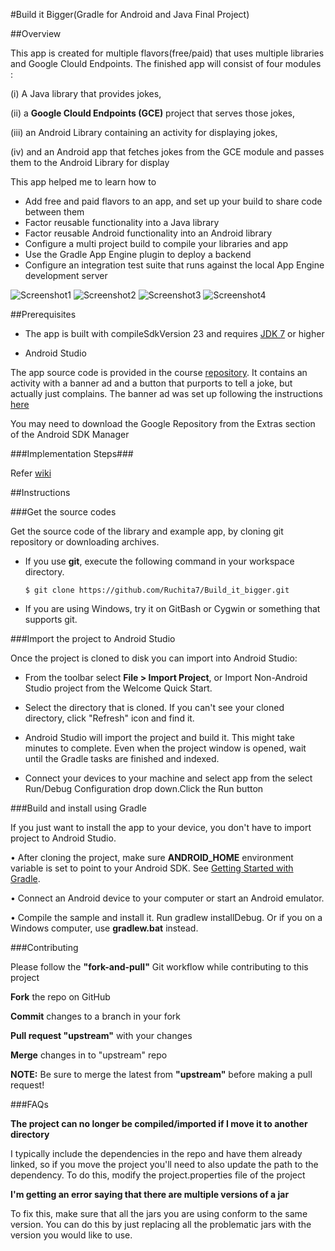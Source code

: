 #Build it Bigger(Gradle for Android and Java Final Project)

##Overview

 This app is created for multiple flavors(free/paid) that uses multiple libraries and Google Clould Endpoints. The finished app will consist of four modules :
 
 (i) A Java library that provides jokes,  

 (ii) a **Google Clould Endpoints (GCE)** project that serves those jokes, 

 (iii) an Android Library containing an activity for displaying jokes, 
 
 (iv) and an Android app that fetches jokes from the GCE module and passes them to the Android Library for display
  
This app helped me to learn how to
 
* Add free and paid flavors to an app, and set up your build to share code between them
 * Factor reusable functionality into a Java library
 * Factor reusable Android functionality into an Android library
 * Configure a multi project build to compile your libraries and app
 * Use the Gradle App Engine plugin to deploy a backend
 * Configure an integration test suite that runs against the local App Engine development server

![Screenshot1](https://cloud.githubusercontent.com/assets/15085932/13897291/aa33b43e-edd2-11e5-9deb-0229fa396b7f.png)
![Screenshot2](https://cloud.githubusercontent.com/assets/15085932/13897290/aa316d82-edd2-11e5-9aca-b7cd58862a32.png)
![Screenshot3](https://cloud.githubusercontent.com/assets/15085932/13897292/aa3add40-edd2-11e5-990d-0c2f17d05354.png)
![Screenshot4](https://cloud.githubusercontent.com/assets/15085932/13897289/aa2e307c-edd2-11e5-868c-9524cec2bad4.png)


##Prerequisites

* The app is built with compileSdkVersion 23 and requires [JDK 7](http://oracle.com/technetwork/java/javase/downloads/index.html) or higher
 
* Android Studio

The app source code is provided in the course [repository](https://github.com/udacity/ud867/tree/master/FinalProject). It contains an activity with a banner ad and a button that purports to tell a joke, but actually just complains. The banner ad was set up following the instructions [here](:https://developers.google.com/mobile-ads-sdk/docs/admob/android/quick-start)

You may need to download the Google Repository from the Extras section of the Android SDK Manager

###Implementation Steps###

Refer [wiki](https://github.com/Ruchita7/Build_it_bigger/wiki/Implementation-steps)


##Instructions

###Get the source codes

Get the source code of the library and example app, by cloning git repository or downloading archives.

 * If you use **git**, execute the following command in your workspace directory.
 
    `$ git clone https://github.com/Ruchita7/Build_it_bigger.git`
    
* If you are using Windows, try it on GitBash or Cygwin or something that supports git.
 
###Import the project to Android Studio
 
Once the project is cloned to disk you can import into Android Studio:

 * From the toolbar select **File > Import Project**, or Import Non-Android Studio project from the Welcome Quick Start.

 *  Select the directory that is cloned. If you can't see your cloned directory, click "Refresh" icon and find it.

 *  Android Studio will import the project and build it. This might take minutes to complete. Even when the project window is opened, wait until the Gradle tasks are finished and indexed.

 *  Connect your devices to your machine and select app from the select Run/Debug Configuration drop down.Click the Run button

###Build and install using Gradle

If you just want to install the app to your device, you don't have to import project to Android Studio.

 •  After cloning the project, make sure **ANDROID_HOME** environment variable is set to point to your Android SDK. See [Getting Started with Gradle](https://guides.codepath.com/android/Getting-Started-with-Gradle).

 •  Connect an Android device to your computer or start an Android emulator.

 •  Compile the sample and install it. Run gradlew installDebug. Or if you on a Windows computer, use **gradlew.bat** instead.
 
###Contributing

Please follow the **"fork-and-pull"** Git workflow while contributing to this project

 **Fork** the repo on GitHub

 **Commit** changes to a branch in your fork

 **Pull request "upstream"** with your changes

 **Merge** changes in to "upstream" repo

**NOTE:** Be sure to merge the latest from **"upstream"** before making a pull request!
 
###FAQs

**The project can no longer be compiled/imported if I move it to another directory**

I typically include the dependencies in the repo and have them already linked, so if you move the project you'll need to also update the path to the dependency. To do this, modify the project.properties file of the project

**I'm getting an error saying that there are multiple versions of a jar**

To fix this, make sure that all the jars you are using conform to the same version. You can do this by just replacing all the problematic jars with the version you would like to use.
 

